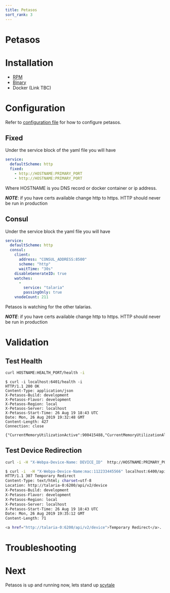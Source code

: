 ```yaml
---
title: Petasos
sort_rank: 3
---
```


# Petasos

# Installation
-   [RPM](https://github.com/xmidt-org/petasos/releases)
-   [Binary](https://github.com/xmidt-org/petasos/releases)
-   Docker (Link TBC)

# Configuration
Refer to [configuration file](https://github.com/xmidt-org/petasos/blob/master/example-petasos.yaml)
for how to configure petasos.

## Fixed
Under the service block of the yaml file you will have

```yaml
service:
  defaultScheme: http
  fixed:
    - http://HOSTNAME:PRIMARY_PORT
    - http://HOSTNAME:PRIMARY_PORT
```
Where HOSTNAME is you DNS record or docker container or ip address.

_**NOTE**_: if you have certs available change http to https. HTTP should never
be run in production

## Consul
Under the service block the yaml file you will have

```yaml
service:
  defaultScheme: http
  consul:
    client:
      address: "CONSUL_ADDRESS:8500"
      scheme: "http"
      waitTime: "30s"
    disableGenerateID: true
    watches:
      -
        service: "talaria"
        passingOnly: true
    vnodeCount: 211
```
Petasos is watching for the other talarias.

_**NOTE**_: if you have certs available change http to https. HTTP should never
be run in production

# Validation
## Test Health
```bash
curl HOSTNAME:HEALTH_PORT/health -i
```


```
$ curl -i localhost:6401/health -i
HTTP/1.1 200 OK
Content-Type: application/json
X-Petasos-Build: development
X-Petasos-Flavor: development
X-Petasos-Region: local
X-Petasos-Server: localhost
X-Petasos-Start-Time: 26 Aug 19 18:43 UTC
Date: Mon, 26 Aug 2019 19:32:48 GMT
Content-Length: 427
Connection: close

{"CurrentMemoryUtilizationActive":900415488,"CurrentMemoryUtilizationAlloc":3725928,"CurrentMemoryUtilizationHeapSys":66224128,"MaxMemoryUtilizationActive":946319360,"MaxMemoryUtilizationAlloc":3814840,"MaxMemoryUtilizationHeapSys":66322432,"PayloadsOverHundred":0,"PayloadsOverTenThousand":0,"PayloadsOverThousand":0,"PayloadsOverZero":0,"TotalRequestsDenied":0,"TotalRequestsReceived":0,"TotalRequestsSuccessfullyServiced":0}
```

## Test Device Redirection
```bash
curl -i -H "X-Webpa-Device-Name: DEVICE_ID"  http://HOSTNAME:PRIMARY_PORT/api/v2/device
```

```bash
$ curl -i  -H "X-Webpa-Device-Name:mac:112233445566" localhost:6400/api/v2/device
HTTP/1.1 307 Temporary Redirect
Content-Type: text/html; charset=utf-8
Location: http://talaria-0:6200/api/v2/device
X-Petasos-Build: development
X-Petasos-Flavor: development
X-Petasos-Region: local
X-Petasos-Server: localhost
X-Petasos-Start-Time: 26 Aug 19 18:43 UTC
Date: Mon, 26 Aug 2019 19:35:12 GMT
Content-Length: 71

<a href="http://talaria-0:6200/api/v2/device">Temporary Redirect</a>.
```

# Troubleshooting


# Next
Petasos is up and running now, lets stand up [scytale](../scytale)
